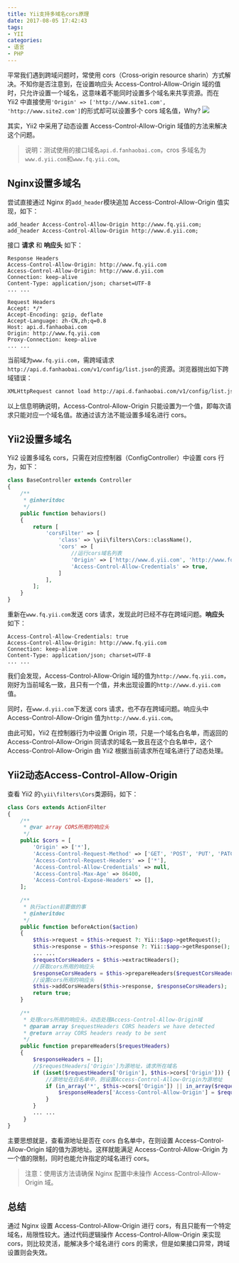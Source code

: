 ```yaml
---
title: Yii支持多域名cors原理
date: 2017-08-05 17:42:43
tags:
- YII
categories:
- 语言
- PHP
---
```


平常我们遇到跨域问题时，常使用 cors（Cross-origin resource sharin）方式解决。不知你是否注意到，在设置响应头 Access-Control-Allow-Origin 域的值时，只允许设置一个域名，这意味着不能同时设置多个域名来共享资源。而在 Yii2 中直接使用`'Origin' => ['http://www.site1.com', 'http://www.site2.com']`的形式却可以设置多个 cors 域名值，Why?
![](//img5.fanhaobai.com/2017/08/yii-cors/b353a007-0c9c-4ee2-b0a9-85ccc205a145.png)<!--more-->

其实，Yii2 中采用了动态设置 Access-Control-Allow-Origin 域值的方法来解决这个问题。

> 说明：测试使用的接口域名`api.d.fanhaobai.com`，cros 多域名为`www.d.yii.com`和`www.fq.yii.com`。

## Nginx设置多域名

尝试直接通过 Nginx 的`add_header`模块追加 Access-Control-Allow-Origin 值实现，如下：

```Nginx
add_header Access-Control-Allow-Origin http://www.fq.yii.com;
add_header Access-Control-Allow-Origin http://www.d.yii.com;
```

接口 **请求** 和 **响应头** 如下：

```Dos
Response Headers
Access-Control-Allow-Origin: http://www.fq.yii.com
Access-Control-Allow-Origin: http://www.d.yii.com
Connection: keep-alive
Content-Type: application/json; charset=UTF-8
... ...

Request Headers
Accept: */*
Accept-Encoding: gzip, deflate
Accept-Language: zh-CN,zh;q=0.8
Host: api.d.fanhaobai.com
Origin: http://www.fq.yii.com
Proxy-Connection: keep-alive
... ...
```

当前域为`www.fq.yii.com`，需跨域请求`http://api.d.fanhaobai.com/v1/config/list.json`的资源。浏览器抛出如下跨域错误：

```Bash
XMLHttpRequest cannot load http://api.d.fanhaobai.com/v1/config/list.json. The 'Access-Control-Allow-Origin' header contains multiple values 'http://www.fq.yii.com, http://www.d.yii.com', but only one is allowed. Origin 'http://www.fq.yii.com' is therefore not allowed access.
```

以上信息明确说明，Access-Control-Allow-Origin 只能设置为一个值，即每次请求只能对应一个域名值。故通过该方法不能设置多域名进行 cors。

##  Yii2设置多域名

Yii2 设置多域名 cors，只需在对应控制器（ConfigController）中设置 cors 行为，如下：

```PHP
class BaseController extends Controller
{
    /**
     * @inheritdoc
     */
    public function behaviors()
    {
        return [
            'corsFilter' => [
                'class' => \yii\filters\Cors::className(),
                'cors' => [
                    //运行cors域名列表
                    'Origin' => ['http://www.d.yii.com', 'http://www.fq.yii.com'],
                    'Access-Control-Allow-Credentials' => true,
                ]
            ],
        ];
    }
}
```

重新在`www.fq.yii.com`发送 cors 请求，发现此时已经不存在跨域问题。**响应头** 如下：

```DOS
Access-Control-Allow-Credentials: true
Access-Control-Allow-Origin: http://www.fq.yii.com
Connection: keep-alive
Content-Type: application/json; charset=UTF-8
... ...
```

我们会发现，Access-Control-Allow-Origin 域的值为`http://www.fq.yii.com`，刚好为当前域名一致，且只有一个值，并未出现设置的`http://www.d.yii.com`值。

同时，在`www.d.yii.com`下发送 cors 请求，也不存在跨域问题。响应头中 Access-Control-Allow-Origin 值为`http://www.d.yii.com`。

由此可知，Yii2 在控制器行为中设置 Origin 项，只是一个域名白名单，而返回的 Access-Control-Allow-Origin 同请求的域名一致且在这个白名单中，这个 Access-Control-Allow-Origin 由 Yii2 根据当前请求所在域名进行了动态处理。

## Yii2动态Access-Control-Allow-Origin

查看 Yii2 的`\yii\filters\Cors`类源码，如下：

```PHP
class Cors extends ActionFilter
{
    /**
     * @var array CORS所用的响应头
     */
    public $cors = [
        'Origin' => ['*'],
        'Access-Control-Request-Method' => ['GET', 'POST', 'PUT', 'PATCH', 'DELETE', 'HEAD', 'OPTIONS'],
        'Access-Control-Request-Headers' => ['*'],
        'Access-Control-Allow-Credentials' => null,
        'Access-Control-Max-Age' => 86400,
        'Access-Control-Expose-Headers' => [],
    ];
    
    /**
     * 执行action前要做的事
     * @inheritdoc
     */
    public function beforeAction($action)
    {
        $this->request = $this->request ?: Yii::$app->getRequest();
        $this->response = $this->response ?: Yii::$app->getResponse();
        ... ...
        $requestCorsHeaders = $this->extractHeaders();
        //获取cors所用的响应头
        $responseCorsHeaders = $this->prepareHeaders($requestCorsHeaders);
        //设置cors所用的响应头
        $this->addCorsHeaders($this->response, $responseCorsHeaders);
        return true;
    }
    
    /**
     * 处理cors所用的响应头，动态处理Access-Control-Allow-Origin域
     * @param array $requestHeaders CORS headers we have detected
     * @return array CORS headers ready to be sent
     */
    public function prepareHeaders($requestHeaders)
    {
    	$responseHeaders = [];
        //$requestHeaders['Origin']为源地址，请求所在域名
        if (isset($requestHeaders['Origin'], $this->cors['Origin'])) {
            //源地址在白名单中，则设置Access-Control-Allow-Origin为源地址
            if (in_array('*', $this->cors['Origin']) || in_array($requestHeaders['Origin'], $this->cors['Origin'])) {
                $responseHeaders['Access-Control-Allow-Origin'] = $requestHeaders['Origin'];
            }
        }
        ... ...
     }
}
```

主要思想就是，查看源地址是否在 cors 白名单中，在则设置 Access-Control-Allow-Origin 域的值为源地址。这样就能满足 Access-Control-Allow-Origin 为一个值的限制，同时也能允许指定的域名进行 cors。

> 注意：使用该方法请确保 Nginx 配置中未操作 Access-Control-Allow-Origin 域。

## 总结

通过 Nginx 设置 Access-Control-Allow-Origin 进行 cors，有且只能有一个特定域名，局限性较大。通过代码逻辑操作 Access-Control-Allow-Origin 来实现 cors，则比较灵活，能解决多个域名进行 cors 的需求，但是如果接口异常，跨域设置则会失效。
